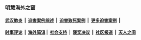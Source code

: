 
### 明慧海外之窗

####  [武汉肺炎](indexes/365.md?t=06021500) &nbsp;|&nbsp;  [迫害案例综述](indexes/328.md?t=06021500) &nbsp;|&nbsp; [迫害致死案例](indexes/277.md?t=06021500)  &nbsp;|&nbsp; [更多迫害案例](indexes/81.md?t=06021500)  &nbsp;|&nbsp; 
####  [时事评论](indexes/19.md?t=06021500) &nbsp;|&nbsp; [海外简讯](indexes/245.md?t=06021500)&nbsp;|&nbsp;  [社会支持](indexes/140.md?t=06021500) &nbsp;|&nbsp; [褒奖决议](indexes/282.md?t=06021500) &nbsp;|&nbsp; [社区报道](indexes/91.md?t=06021500)  &nbsp;|&nbsp; [天人之间](indexes/78.md?t=06021500) 


